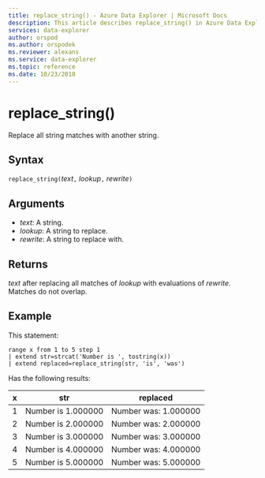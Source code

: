 ```yaml
---
title: replace_string() - Azure Data Explorer | Microsoft Docs
description: This article describes replace_string() in Azure Data Explorer.
services: data-explorer
author: orspod
ms.author: orspodek
ms.reviewer: alexans
ms.service: data-explorer
ms.topic: reference
ms.date: 10/23/2018
---
```

# replace_string()

Replace all string matches with another string. 

## Syntax

`replace_string(`*text*`,` *lookup*`,` *rewrite*`)`

## Arguments

* *text*: A string.
* *lookup*: A string to replace.
* *rewrite*: A string to replace with.

## Returns

*text* after replacing all matches of *lookup* with evaluations of *rewrite*. Matches do not overlap.

## Example

This statement:

```kusto
range x from 1 to 5 step 1
| extend str=strcat('Number is ', tostring(x))
| extend replaced=replace_string(str, 'is', 'was')
```

Has the following results:

| x    | str | replaced|
|---|---|---|
| 1    | Number is 1.000000  | Number was: 1.000000|
| 2    | Number is 2.000000  | Number was: 2.000000|
| 3    | Number is 3.000000  | Number was: 3.000000|
| 4    | Number is 4.000000  | Number was: 4.000000|
| 5    | Number is 5.000000  | Number was: 5.000000|
 